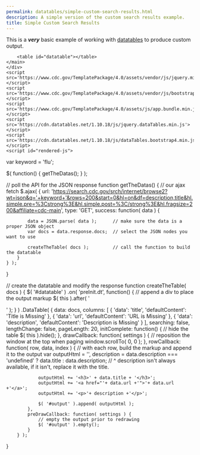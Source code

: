 ```yaml
---
permalink: datatables/simple-custom-search-results.html
description: A simple version of the custom search results example.
title: Simple Custom Search Results
---
```




<!DOCTYPE html>
<html lang="en" class="theme-blue">
<head>
	<meta charset="UTF-8">
	<title>Simple Custom Datatables JS output</title>
	<meta name="viewport" content="width=device-width, initial-scale=1">
	<link rel='stylesheet' href='https://www.cdc.gov/TemplatePackage/4.0/assets/vendor/css/bootstrap.css'>
	<link rel='stylesheet' href='https://www.cdc.gov/TemplatePackage/4.0/assets/css/app.min.css'>
	<link rel='stylesheet' href='https://cdn.datatables.net/1.10.18/css/dataTables.bootstrap4.min.css'>
</head>
<body translate="no">
	<div class="container d-flex flex-wrap body-wrapper">
	<main class="col-12 order-lg-2" role="main" aria-label="Main Content Area">
		<p>This is a <b><i>very</i></b> basic example of working with <a href="https://www.datatables.net">datatables</a> to produce custom output.</p>

		<table id="datatable"></table>
	</main>
	</div>
	<script src='https://www.cdc.gov/TemplatePackage/4.0/assets/vendor/js/jquery.min.js'></script>
	<script src='https://www.cdc.gov/TemplatePackage/4.0/assets/vendor/js/bootstrap.bundle.min.js'></script>
	<script src='https://www.cdc.gov/TemplatePackage/4.0/assets/js/app.bundle.min.js'></script>
	<script src='https://cdn.datatables.net/1.10.18/js/jquery.dataTables.min.js'></script>
	<script src='https://cdn.datatables.net/1.10.18/js/dataTables.bootstrap4.min.js'></script>
	<script id="rendered-js">
var keyword = 'flu';

$( function() {
	getTheDatas();
} );

// poll the API for the JSON response
function getTheDatas() {
	// our ajax fetch
	$.ajax( {
		url: 'https://search.cdc.gov/srch/internet/browse2?wt=json&q='+keyword+'&rows=200&start=0&hl=on&df=description,title&hl.simple.pre=%3Cstrong%3E&hl.simple.post=%3C/strong%3E&hl.fragsize=200&affiliate=cdc-main',
		type: 'GET',
		success: function( data ) {

			data = JSON.parse( data ); 		// make sure the data is a proper JSON object
			var docs = data.response.docs;	// select the JSON nodes you want to use

			createTheTable( docs );			// call the function to build the datatable
		}
	} );
}

// create the datatable and modify the response
function createTheTable( docs ) {
	$( '#datatable' )
		.on( 'preInit.dt', function() {
			// append a div to place the output markup
			$( this ).after( '<div id="output"></div>' );
		} )
		.DataTable( {
			data: docs,
			columns: [ {
				'data': 'title',
				'defaultContent': 'Title is Missing'
			}, {
				'data': 'url',
				'defaultContent': 'URL is Missing'
			}, {
				'data': 'description',
				'defaultContent': 'Description is Missing'
			} ],
			searching: false,
			lengthChange: false,
			pageLength: 20,
			initComplete: function() {
				// hide the table
				$( this ).hide();
     		},
			drawCallback: function( settings ) {
				// reposition the window at the top when paging
				window.scrollTo( 0, 0 );
			},
			rowCallback: function( row, data, index ) {
				// with each row, build the markup and append it to the output
				var outputHtml = '',
					description = data.description === 'undefined' ? data.title : data.description;
					// ^ description isn't always available, if it isn't, replace it with the title.

				outputHtml += '<h3>' + data.title + '</h3>';
				outputHtml += '<a href="'+ data.url +'">'+ data.url +'</a>';
				outputHtml += '<p>'+ description +'</p>';

				$( '#output' ).append( outputHtml );
			},
			preDrawCallback: function( settings ) {
				// empty the output prior to redrawing
				$( '#output' ).empty();
			}
		} );
}
    </script>
</body>
</html>

